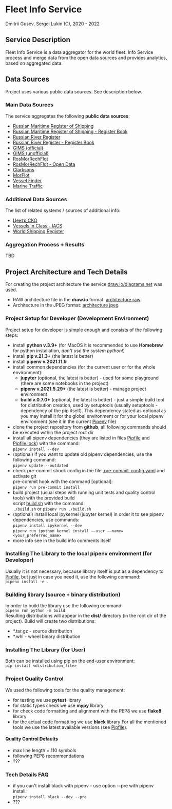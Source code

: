 # Fleet Info Service

Dmitrii Gusev, Sergei Lukin (C), 2020 - 2022

## Service Description

Fleet Info Service is a data aggregator for the world fleet. Info Service process and merge data from the open data sources and provides analytics, based on aggregated data.  

## Data Sources

Project uses various public data sources. See description below.

### Main Data Sources

The service aggregates the following **public data sources**:

- [Russian Maritime Register of Shipping](https://rs-class.org/)
- [Russian Maritime Register of Shipping - Register Book](https://rs-class.org/)
- [Russian River Register](https://www.rivreg.ru/)
- [Russian River Register - Register Book](https://www.rivreg.ru/activities/class/regbook/)
- [GIMS (official)](https://www.mchs.gov.ru/ministerstvo/uchrezhdeniya-mchs-rossii/gosudarstvennaya-inspekciya-po-malomernym-sudam)
- [GIMS (unofficial)](http://www.gims.ru)
- [RosMorRechFlot](http://morflot.gov.ru/)
- [RosMorRechFlot - Open Data](http://opendata.morflot.ru/)
- [Clarksons](https://www.clarksons.net)
- [MorFlot](???)
- [Vessel Finder](???)
- [Marine Traffic](???)

### Additional Data Sources

The list of related systems / sources of additional info:

- [Центр СКО](https://www.c-sko.ru/)
- [Vessels in Class - IACS](http://www.iacs.org.uk/ship-company-data/vessels-in-class/)
- [World Shipping Register](https://world-ships.com/)

### Aggregation Process + Results

TBD

## Project Architecture and Tech Details

For creating the project architecture the service [draw.io/diagrams.net](https://www.diagrams.net/) was used.

- RAW architecture file in the **draw.io** format: [architecture raw](docs/fleet_info_service.drawio)
- Architecture in the JPEG format: [architecture jpeg](docs/fleet_info_service.jpeg)

### Project Setup for Developer (Development Environment)

Project setup for developer is simple enough and consists of the following steps:

- install **python v.3.9+** (for MacOS it is recommended to use **Homebrew** for python installation, *don't use the system python!*)
- install **pip v.21.3+** (the latest is better)
- install **pipenv v.2021.11.9**
- install common dependencies (for the current user or for the whole environment):
  - **jupyter** (optional, the latest is better) - used for some playground (there are some notebooks in the project)
  - **pipenv v.2021.5.29+** (the latest is better) - manage project environment
  - **build v.0.7.0+** (optional, the latest is better) - just a simple build tool for distribution creation, used by setuptools
      (usually setuptools - dependency of the pip itself). This dependency stated as optional as you may install it for the
      global environment or for your local pipenv environment (see it in the current [Pipenv](Pipfile) file)
- clone the project repository from **github**, all following commands should be executed within the project root dir
- install all pipenv dependencies (they are listed in files [Pipfile](Pipfile) and  
[Pipfile.lock](Pipfile.lock)) with the command:  
    `pipenv install --dev`
- (optional) if you want to update old pipenv dependencies, use the following command:  
    `pipenv update --outdated`
- check pre-commit shook config in the file [.pre-commit-config.yaml](.pre-commit-config.yaml) and activate git  
pre-commit hook with the command [optional]:  
    `pipenv run pre-commit install`
- build project (usual steps with running unit tests and quality control tools) with the provided build  
    script [build.sh](build.sh) with the command:  
`./build.sh` or `pipenv run ./build.sh`
- (optional) install local ipykernel (jupyter kernel) in order it to see pipenv dependencies, use commands:  
    `pipenv install ipykernel --dev`  
    `pipenv run ipython kernel install ––user ––name=<your_preferred_name>`
- more info see in the build info comments itself

### Installing The Library to the local pipenv environment (for Developer)

Usually it is not necessary, because library itself is put as a dependency to [Pipfile](Pipfile), but just
in case you need it, use the following command:  
`pipenv install -e .`

### Building library (source + binary distribution)

In order to build the library use the following command:  
`pipenv run python -m build`  
Resulting distributions will appear in the **dist/** directory (in the root dir of the project). Build will create two distributions:

- *.tar.gz - source distribution
- *.whl - wheel binary distribution
  
### Installing The Library (for User)

Both can be installed using pip on the end-user environment:  
`pip install <distribution_file>`

### Project Quality Control

We used the following tools for the quality management:

- for testing we use **pytest** library
- for static types check we use **mypy** library
- for check code formatting and alignment with the PEP8 we use **flake8** library
- for the actual code formatting we use **black** library
For all the mentioned tools we use the latest available versions (see [Pipfile](Pipfile)).

#### Quality Control Defaults

- max line length = 110 symbols
- following PEP8 recommendations
- ???
  
### Tech Details FAQ

- if you can't install black with pipenv - use option --pre with pipenv install:  
    `pipenv install black --dev --pre`
- ???
